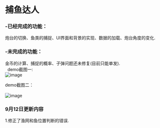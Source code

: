 # 捕鱼达人
### -已经完成的功能：</br>
炮台的切换、鱼类的捕捉、UI界面和背景的实现、数据的加载、炮台角度的变化. </br> 
### -未完成的功能：</br>
金币的计算、捕捉的概率、子弹问题还未修复(目前只能单发).</br> 
demo截图一:</br> 
![image](https://github.com/li-zheng-hao/FishingJoy/raw/master/picture/test1.png)
  
demo截图二：</br>  
![image](https://github.com/li-zheng-hao/FishingJoy/raw/master/picture/test2.png)

### 9月12日更新内容</br>
1.修正了渔网和鱼位置判断的错误.</br>

